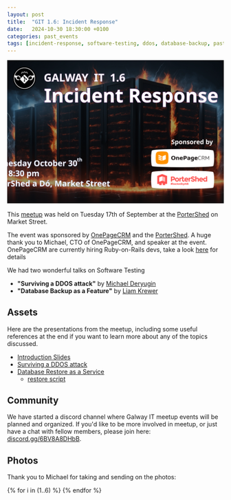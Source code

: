 ```yaml
---
layout: post
title:  "GIT 1.6: Incident Response"
date:   2024-10-30 18:30:00 +0100
categories: past_events
tags: [incident-response, software-testing, ddos, database-backup, past-events]
---
```

![GIT 1.6: Incident Response](/assets/1.6/poster.png)

This [meetup](https://www.meetup.com/galway-information-technology/events/304031574/) was held on Tuesday 17th of September at the [PorterShed](https://www.google.com/maps/place/PorterShed/@53.2734788,-9.0534656,17z/data=!3m1!4b1!4m6!3m5!1s0x485b96e5c4af853f:0x3535a8060a8c257d!8m2!3d53.2734788!4d-9.0534656!16s%2Fg%2F11c0xpjshy?entry=ttu) on Market Street.


The event was sponsored by [OnePageCRM](https://www.onepagecrm.com/) and the [PorterShed](https://portershed.com/). A huge thank you to Michael, CTO of OnePageCRM, and speaker at the event. OnePageCRM are currently hiring Ruby-on-Rails devs, take a look [here](https://www.onepagecrm.com/careers/) for details


We had two wonderful talks on Software Testing

- **"Surviving a DDOS attack"** by [Michael Deryugin](https://www.linkedin.com/in/michael-deryugin/)
- **"Database Backup as a Feature"** by [Liam Krewer](https://www.linkedin.com/in/liamkrewer/)


## Assets

Here are the presentations from the meetup, including some useful references at the end if you want to learn more about any of the topics discussed.

- [Introduction Slides](/assets/1.6/intro.pdf)
- [Surviving a DDOS attack](/assets/1.6/ddos.pdf)
- [Database Restore as a Service](/assets/1.6/database-restore.pdf)
  - [restore script](https://gist.github.com/caffeinated-tech/8492c2c1b93deed4cc06b89a8e14d6c8)


## Community

We have started a discord channel where Galway IT meetup events will be planned and organized. If you'd like to be more involved in meetup, or just have a chat with fellow members, please join here: [discord.gg/6BV8A8DHbB](discord.gg/6BV8A8DHbB).


## Photos 

Thank you to Michael for taking and sending on the photos:


<!-- https://nanogallery2.nanostudio.org/ -->
<div id="nanogallery2" data-nanogallery2='{
	"itemsBaseURL": "/assets/1.6/photos/",
    "thumbnailHeight": 240,
    "thumbnailWidth":  "auto"   
  }'>
  {% for i in (1..6) %}
    <a href="{{i}}.jpg" data-ngthumb="{{i}}.jpg"></a>
  {% endfor %}
</div>